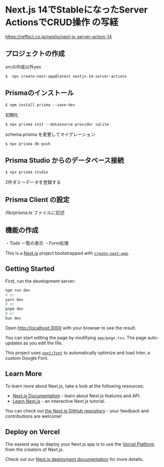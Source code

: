 # Next.js 14でStableになったServer ActionsでCRUD操作 の写経
https://reffect.co.jp/nextjs/next-js-server-action-14

## プロジェクトの作成
srcの作成以外yes
```
$  npx create-next-app@latest nextjs-14-server-actions
```

## Prismaのインストール
```
$ npm install prisma --save-dev
```
初期化
```
$ npx prisma init --datasource-provider sqlite
```
schema.prisma を変更してマイグレーション
```
$ npx prisma db push
```

## Prisma Studio からのデータベース接続
```
$ npx prisma studio
```
2件ダミーデータを登録する


## Prisma Client の設定
/lib/prisma.ts ファイルに記述


## 機能の作成
・Todo 一覧の表示
・Form処理




This is a [Next.js](https://nextjs.org/) project bootstrapped with [`create-next-app`](https://github.com/vercel/next.js/tree/canary/packages/create-next-app).

## Getting Started

First, run the development server:

```bash
npm run dev
# or
yarn dev
# or
pnpm dev
# or
bun dev
```

Open [http://localhost:3000](http://localhost:3000) with your browser to see the result.

You can start editing the page by modifying `app/page.tsx`. The page auto-updates as you edit the file.

This project uses [`next/font`](https://nextjs.org/docs/basic-features/font-optimization) to automatically optimize and load Inter, a custom Google Font.

## Learn More

To learn more about Next.js, take a look at the following resources:

- [Next.js Documentation](https://nextjs.org/docs) - learn about Next.js features and API.
- [Learn Next.js](https://nextjs.org/learn) - an interactive Next.js tutorial.

You can check out [the Next.js GitHub repository](https://github.com/vercel/next.js/) - your feedback and contributions are welcome!

## Deploy on Vercel

The easiest way to deploy your Next.js app is to use the [Vercel Platform](https://vercel.com/new?utm_medium=default-template&filter=next.js&utm_source=create-next-app&utm_campaign=create-next-app-readme) from the creators of Next.js.

Check out our [Next.js deployment documentation](https://nextjs.org/docs/deployment) for more details.
